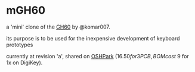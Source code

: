 # mGH60

a 'mini' clone of the [GH60](www.github.com/komar007/ghkb) by @komar007. 

its purpose is to be used for the inexpensive development of keyboard prototypes

currently at revision 'a', shared on [OSHPark](https://oshpark.com/shared_projects/XVIElYy4) ($16.50 for 3 PCB, BOM cost ~$9 for 1x on DigiKey).
